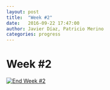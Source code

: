 ```yaml
---
layout: post
title:  "Week #2"
date:   2016-09-22 17:47:00
author: Javier Díaz, Patricio Merino
categories: progress
---
```


# Week #2

[![End Week #2]({{site.baseurl}}/assets/week-progress/w2-end.jpg)]({{site.baseurl}}/assets/week-progress/w2-end-hq.jpg)

